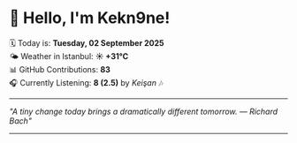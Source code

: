 # 👋 Hello, I'm Kekn9ne!

🗓️ Today is: **Tuesday, 02 September 2025**  
🌤️ Weather in Istanbul: **☀️   +31°C**  
📊 GitHub Contributions: **83**  
🎧 Currently Listening: **8 (2.5)** by *Keişan* 🎶

---

_"A tiny change today brings a dramatically different tomorrow. — *Richard Bach*"_

---
